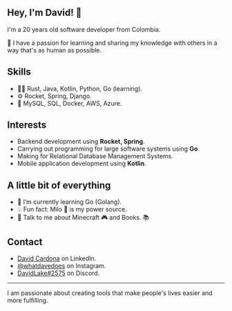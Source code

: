 ## Hey, I'm David! 👋   
I'm a 20 years old software developer from Colombia.

👥 I have a passion for learning and sharing my knowledge with others in a way that's as human as possible.

## Skills
- 👨‍💻 Rust, Java, Kotlin, Python, Go (learning).
- ⚙️ Rocket, Spring, Django.
- 💽 MySQL, SQL, Docker, AWS, Azure.

## Interests
- Backend development using **Rocket, Spring**.
- Carrying out programming for large software systems using **Go**.
- Making for Relational Database Management Systems.
- Mobile application development using **Kotlin**.

## A little bit of everything
- 🌱 I’m currently learning Go (Golang).
- 💡 Fun fact: Milo 🥛 is my power source.
- 💬 Talk to me about Minecraft 🎮 and Books. 📚


## Contact
- [David Cardona](https://www.linkedin.com/in/davidlaket/) on LinkedIn.
- [@whatdavedoes](https://www.instagram.com/whatdavedoes/) on Instagram.
- [DavidLake#2575](./) on Discord.

---

I am passionate about creating tools that make people's lives easier and more fulfilling.

